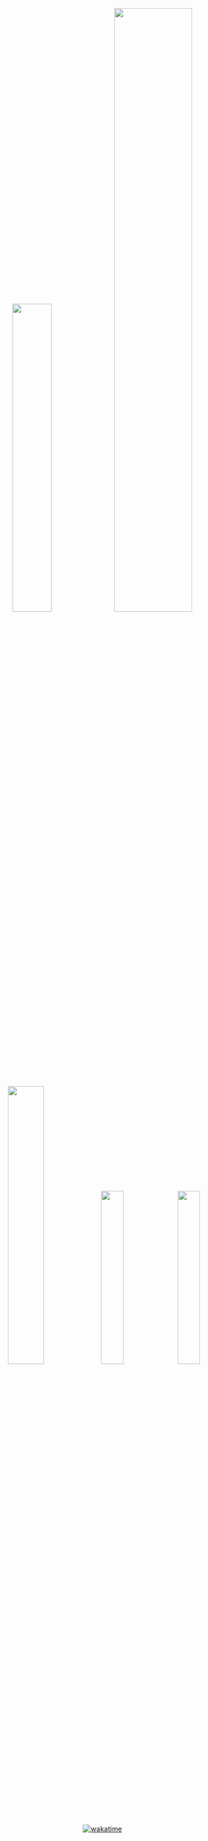 

<!-- 
[![GitHub WidgetBox](https://github-widgetbox.vercel.app/api/profile?username=BaGorK&data=followers,repositories,stars,commits&theme=darkmode)](#)
<h2 align='left' style="">Some of the Technologies I work with ❤️</h2>
<div align="center">
  <table width="100%" height="100%">
    <tr>
      <th>Programming Languages</th>
      <th>Technologies [ Frameworks && tools ]</th>
    </tr>
    <tr>
      <td>
        <img alt="Typescript" height="64px" src="https://cdn.worldvectorlogo.com/logos/typescript.svg">
        <img alt="JavaScript" height="64px" src="https://cdn.worldvectorlogo.com/logos/logo-javascript.svg">
      </td>
      <td>
        <img alt="Tailwind" height="64px" src="https://cdn.worldvectorlogo.com/logos/tailwindcss.svg">
        <img alt="React" height="64px" src="https://cdn.worldvectorlogo.com/logos/react-2.svg">
        <img alt="node js" height="64px" src="https://www.cdnlogo.com/logos/n/79/node-js.svg">
        <img alt="Express" height="64px" src="https://adware-technologies.s3.amazonaws.com/uploads/technology/thumbnail/20/express-js.png">
        <img alt="MongoDb" height="64px" src="https://cdn.worldvectorlogo.com/logos/mongodb-icon-1.svg">
      </td>
    </tr>
  </table>
</div>

<p align="center">
  <img src="https://github-readme-streak-stats.herokuapp.com/?user=BaGorK&theme=radical&hide_border=true" alt="Streak Stats" />
</p>
<p align="center">
  <img src="https://github-readme-stats.vercel.app/api?username=BaGorK&theme=radical&hide_border=true&include_all_commits=true&count_private=true" alt="GitHub Stats" />
  <img src="https://github-readme-stats.vercel.app/api/top-langs/?username=BaGorK&theme=radical&hide_border=true&include_all_commits=false&count_private=true&exclude=html&layout=compact" alt="Top Languages" />
</p>
-->

<div align="center">
  <a>
    <img width="40%" src="https://streak-stats.demolab.com?user=edmealem-k&theme=codeSTACKr" alt="" />
    <img width="56%" src="http://github-profile-summary-cards.vercel.app/api/cards/profile-details?username=edmealem-k&theme=codeSTACKr" />
    <img width="38%" src="https://github-readme-stats.vercel.app/api?username=edmealem-k&theme=codeSTACKr&show_icons=true" />  
    <img width="30%" src="http://github-profile-summary-cards.vercel.app/api/cards/most-commit-language?username=edmealem-k&theme=codeSTACKr&exclude=yacc" />
    <img width="30%" src="http://github-profile-summary-cards.vercel.app/api/cards/stats?username=edmealem-k&theme=codeSTACKr" />
  </a>
</div>

<!--
[![github activity graph](https://github-readme-activity-graph.vercel.app/graph?username=BaGorK&theme=github-compact)](#)

<p align="center" style="width: 100vw;">
     <img src="https://capsule-render.vercel.app/api?type=waving&color=gradient&height=100&section=footer" width="100%"/>
</p>
-->
<div align="center">
  
  [![wakatime](https://wakatime.com/badge/user/466107a4-383a-433a-a72d-93aa58acf054.svg)](https://wakatime.com/@466107a4-383a-433a-a72d-93aa58acf054)
  
</div>
<p align="center"> <img src="https://komarev.com/ghpvc/?username=edmealem-k&label=Profile%20views&color=0e75b6&style=flat" alt="" /> </p>

